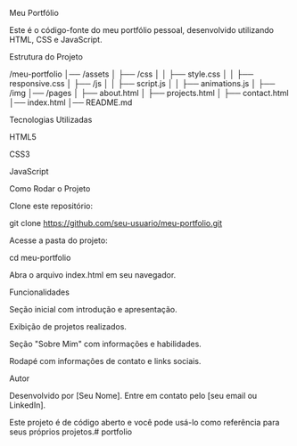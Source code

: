 Meu Portfólio

Este é o código-fonte do meu portfólio pessoal, desenvolvido utilizando HTML, CSS e JavaScript.

Estrutura do Projeto

/meu-portfolio
│── /assets
│   ├── /css
│   │   ├── style.css
│   │   ├── responsive.css
│   ├── /js
│   │   ├── script.js
│   │   ├── animations.js
│   ├── /img
│── /pages
│   ├── about.html
│   ├── projects.html
│   ├── contact.html
│── index.html
│── README.md

Tecnologias Utilizadas

HTML5

CSS3

JavaScript

Como Rodar o Projeto

Clone este repositório:

git clone https://github.com/seu-usuario/meu-portfolio.git

Acesse a pasta do projeto:

cd meu-portfolio

Abra o arquivo index.html em seu navegador.

Funcionalidades

Seção inicial com introdução e apresentação.

Exibição de projetos realizados.

Seção "Sobre Mim" com informações e habilidades.

Rodapé com informações de contato e links sociais.

Autor

Desenvolvido por [Seu Nome]. Entre em contato pelo [seu email ou LinkedIn].

Este projeto é de código aberto e você pode usá-lo como referência para seus próprios projetos.# portfolio
